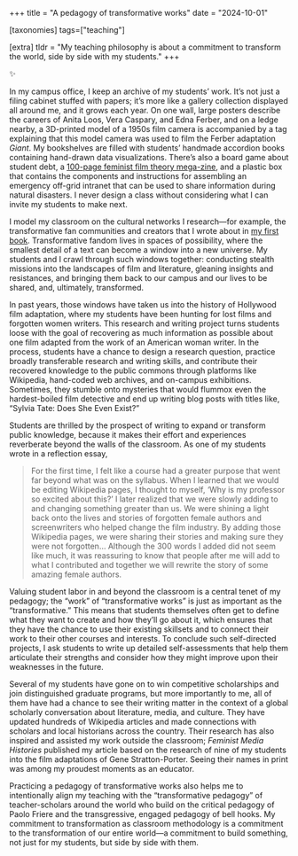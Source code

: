 +++
title = "A pedagogy of transformative works"
date = "2024-10-01"

[taxonomies]
tags=["teaching"]

[extra]
tldr = "My teaching philosophy is about a commitment to transform the world, side by side with my students."
+++

<span class="og">✨</span>

In my campus office, I keep an archive of my students’ work. It’s not just a filing cabinet stuffed with papers; it’s more like a gallery collection displayed all around me, and it grows each year. On one wall, large posters describe the careers of Anita Loos, Vera Caspary, and Edna Ferber, and on a ledge nearby, a 3D-printed model of a 1950s film camera is accompanied by a tag explaining that this model camera was used to film the Ferber adaptation *Giant*. My bookshelves are filled with students’ handmade accordion books containing hand-drawn data visualizations. There’s also a board game about student debt, a [100-page feminist film theory mega-zine](https://nonmodernist.com/docs/teaching/theories-of-cinema/zine/), and a plastic box that contains the components and instructions for assembling an emergency off-grid intranet that can be used to share information during natural disasters. I never design a class without considering what I can invite my students to make next. 

I model my classroom on the cultural networks I research—for example, the transformative fan communities and creators that I wrote about in [my first book](http://beforefanfiction.com). Transformative fandom lives in spaces of possibility, where the smallest detail of a text can become a window into a new universe. My students and I crawl through such windows together: conducting stealth missions into the landscapes of film and literature, gleaning insights and resistances, and bringing them back to our campus and our lives to be shared, and, ultimately, transformed.

In past years, those windows have taken us into the history of Hollywood film adaptation, where my students have been hunting for lost films and forgotten women writers. This research and writing project turns students loose with the goal of recovering as much information as possible about one film adapted from the work of an American woman writer. In the process, students have a chance to design a research question, practice broadly transferable research and writing skills, and contribute their recovered knowledge to the public commons through platforms like Wikipedia, hand-coded web archives, and on-campus exhibitions. Sometimes, they stumble onto mysteries that would flummox even the hardest-boiled film detective and end up writing blog posts with titles like, “Sylvia Tate: Does She Even Exist?”

Students are thrilled by the prospect of writing to expand or transform public knowledge, because it makes their effort and experiences reverberate beyond the walls of the classroom. As one of my students wrote in a reflection essay,

> For the first time, I felt like a course had a greater purpose that went far beyond what was on the syllabus. When I learned that we would be editing Wikipedia pages, I thought to myself, ‘Why is my professor so excited about this?’ I later realized that we were slowly adding to and changing something greater than us. We were shining a light back onto the lives and stories of forgotten female authors and screenwriters who helped change the film industry. By adding those Wikipedia pages, we were sharing their stories and making sure they were not forgotten… Although the 300 words I added did not seem like much, it was reassuring to know that people after me will add to what I contributed and together we will rewrite the story of some amazing female authors.

Valuing student labor in and beyond the classroom is a central tenet of my pedagogy; the “work” of “transformative works” is just as important as the “transformative.” This means that students themselves often get to define what they want to create and how they’ll go about it, which ensures that they have the chance to use their existing skillsets and to connect their work to their other courses and interests. To conclude such self-directed projects, I ask students to write up detailed self-assessments that help them articulate their strengths and consider how they might improve upon their weaknesses in the future.

Several of my students have gone on to win competitive scholarships and join distinguished graduate programs, but more importantly to me, all of them have had a chance to see their writing matter in the context of a global scholarly conversation about literature, media, and culture. They have updated hundreds of Wikipedia articles and made connections with scholars and local historians across the country. Their research has also inspired and assisted my work outside the classroom; *Feminist Media Histories* published my article based on the research of nine of my students into the film adaptations of Gene Stratton-Porter. Seeing their names in print was among my proudest moments as an educator.

Practicing a pedagogy of transformative works also helps me to intentionally align my teaching with the “transformative pedagogy” of teacher-scholars around the world who build on the critical pedagogy of Paolo Friere and the transgressive, engaged pedagogy of bell hooks. My commitment to transformation as classroom methodology is a commitment to the transformation of our entire world—a commitment to build something, not just for my students, but side by side with them.

